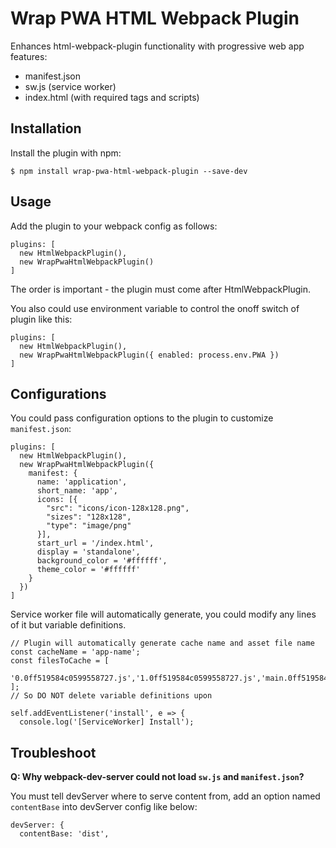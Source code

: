 # Wrap PWA HTML Webpack Plugin

Enhances html-webpack-plugin functionality with progressive web app features:

* manifest.json
* sw.js (service worker)
* index.html (with required tags and scripts)

## Installation

Install the plugin with npm:

```
$ npm install wrap-pwa-html-webpack-plugin --save-dev
```

## Usage

Add the plugin to your webpack config as follows:

```
plugins: [
  new HtmlWebpackPlugin(),
  new WrapPwaHtmlWebpackPlugin()
]
```

The order is important - the plugin must come after HtmlWebpackPlugin.

You also could use environment variable to control the onoff switch of plugin like this:

```
plugins: [
  new HtmlWebpackPlugin(),
  new WrapPwaHtmlWebpackPlugin({ enabled: process.env.PWA })
]
```

## Configurations

You could pass configuration options to the plugin to customize `manifest.json`:

```
plugins: [
  new HtmlWebpackPlugin(),
  new WrapPwaHtmlWebpackPlugin({
    manifest: {
      name: 'application',
      short_name: 'app',
      icons: [{
        "src": "icons/icon-128x128.png",
        "sizes": "128x128",
        "type": "image/png"
      }],
      start_url = '/index.html',
      display = 'standalone',
      background_color = '#ffffff',
      theme_color = '#ffffff'
    }
  })
]
```

Service worker file will automatically generate, you could modify any lines of it but variable definitions.

```
// Plugin will automatically generate cache name and asset file name
const cacheName = 'app-name';
const filesToCache = [
  '0.0ff519584c0599558727.js','1.0ff519584c0599558727.js','main.0ff519584c0599558727.js'
];
// So DO NOT delete variable definitions upon

self.addEventListener('install', e => {
  console.log('[ServiceWorker] Install');
```

## Troubleshoot

**Q: Why webpack-dev-server could not load `sw.js` and `manifest.json`?**

You must tell devServer where to serve content from, add an option named `contentBase` into devServer config like below:

```
devServer: {
  contentBase: 'dist',
```
